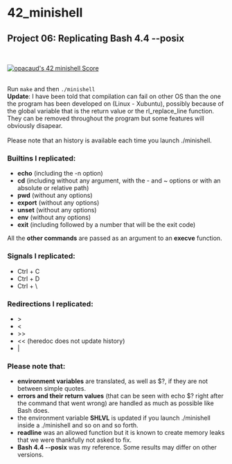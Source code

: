# 42_minishell

## Project 06: Replicating Bash 4.4 --posix
</br>

[![opacaud's 42 minishell Score](https://badge42.vercel.app/api/v2/cl2g6sk3a013609l6l237136q/project/2309008)](https://github.com/JaeSeoKim/badge42)
</br>
</br>

Run ```make``` and then ```./minishell```
</br>
**Update**: I have been told that compilation can fail on other OS than the one the program has been developed on (Linux - Xubuntu), possibly because of the global variable that is the return value or the rl_replace_line function. They can be removed throughout the program but some features will obviously disapear.
</br>
</br>
Please note that an history is available each time you launch ./minishell.

### Builtins I replicated:
- **echo** (including the -n option)
- **cd** (including without any argument, with the - and ~ options or with an absolute or relative path)
- **pwd** (without any options)
- **export** (without any options)
- **unset** (without any options)
- **env**  (without any options)
- **exit** (including followed by a number that will be the exit code)

All the **other commands** are passed as an argument to an **execve** function.

### Signals I replicated:
- Ctrl + C
- Ctrl + D
- Ctrl + \

### Redirections I replicated:
- \>
- <
- \>>
- << (heredoc does not update history)
- |

### Please note that:
- **environment variables** are translated, as well as $?, if they are not between simple quotes.
- **errors and their return values** (that can be seen with echo $? right after the command that went wrong) are handled as much as possible like Bash does.
- the environment variable **SHLVL** is updated if you launch ./minishell inside a ./minishell and so on and so forth.
- **readline** was an allowed function but it is known to create memory leaks that we were thankfully not asked to fix.
- **Bash 4.4 --posix** was my reference. Some results may differ on other versions.
